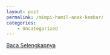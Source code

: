```yaml
---
layout: post
permalink: /mimpi-hamil-anak-kembar/
categories:
    - Uncategorized
---
```


[Baca Selengkapnya](/03)